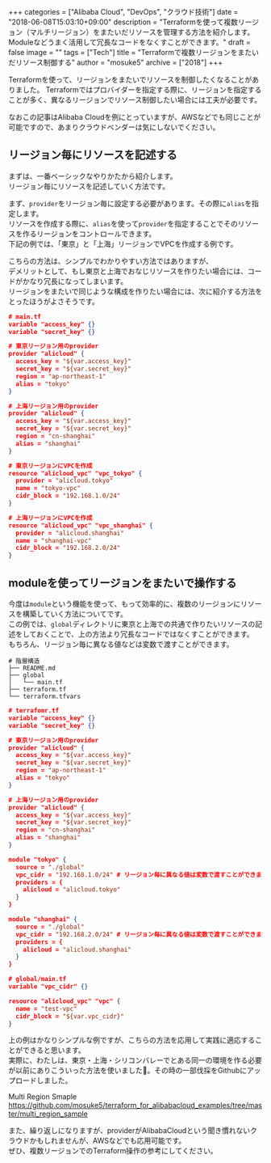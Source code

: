 +++
categories = ["Alibaba Cloud", "DevOps", "クラウド技術"]
date = "2018-06-08T15:03:10+09:00"
description = "Terraformを使って複数リージョン（マルチリージョン）をまたいだリソースを管理する方法を紹介します。Moduleなどうまく活用して冗長なコードをなくすことができます。"
draft = false
image = ""
tags = ["Tech"]
title = "Terraformで複数リージョンをまたいだリソース制御する"
author = "mosuke5"
archive = ["2018"]
+++

Terraformを使って、リージョンをまたいでリソースを制御したくなることがありました。
Terraformではプロバイダーを指定する際に、リージョンを指定することが多く、異なるリージョンでリソース制御したい場合には工夫が必要です。

なおこの記事はAlibaba Cloudを例にとっていますが、AWSなどでも同じことが可能ですので、あまりクラウドベンダーは気にしないでください。
<!--more-->

## リージョン毎にリソースを記述する
まずは、一番ベーシックなやりかたから紹介します。  
リージョン毎にリソースを記述していく方法です。

まず、`provider`をリージョン毎に設定する必要があります。その際に`alias`を指定します。  
リソースを作成する際に、`alias`を使って`provider`を指定することでそのリソースを作るリージョンをコントロールできます。  
下記の例では、「東京」と「上海」リージョンでVPCを作成する例です。

こちらの方法は、シンプルでわかりやすい方法ではありますが、  
デメリットとして、もし東京と上海でおなじリソースを作りたい場合には、コードがかなり冗長になってしまいます。  
リージョンをまたいで同じような構成を作りたい場合には、次に紹介する方法をとったほうがよさそうです。

```json
# main.tf
variable "access_key" {}
variable "secret_key" {}

# 東京リージョン用のprovider
provider "alicloud" {
  access_key = "${var.access_key}"
  secret_key = "${var.secret_key}"
  region = "ap-northeast-1"
  alias = "tokyo"
}

# 上海リージョン用のprovider
provider "alicloud" {
  access_key = "${var.access_key}"
  secret_key = "${var.secret_key}"
  region = "cn-shanghai"
  alias = "shanghai"
}

# 東京リージョンにVPCを作成
resource "alicloud_vpc" "vpc_tokyo" {
  provider = "alicloud.tokyo"
  name = "tokyo-vpc"
  cidr_block = "192.168.1.0/24"
}

# 上海リージョンにVPCを作成
resource "alicloud_vpc" "vpc_shanghai" {
  provider = "alicloud.shanghai"
  name = "shanghai-vpc"
  cidr_block = "192.168.2.0/24"
}
```

## moduleを使ってリージョンをまたいで操作する
今度は`module`という機能を使って、もって効率的に、複数のリージョンにリソースを構築していく方法についてです。  
この例では、`global`ディレクトリに東京と上海での共通で作りたいリソースの記述をしておくことで、上の方法より冗長なコードではなくすことができます。  
もちろん、リージョン毎に異なる値などは変数で渡すことができます。

```text
# 階層構造
├── README.md
├── global
│   └── main.tf
├── terraform.tf
└── terraform.tfvars
```

```json
# terrafomr.tf
variable "access_key" {}
variable "secret_key" {}

# 東京リージョン用のprovider
provider "alicloud" {
  access_key = "${var.access_key}"
  secret_key = "${var.secret_key}"
  region = "ap-northeast-1"
  alias = "tokyo"
}

# 上海リージョン用のprovider
provider "alicloud" {
  access_key = "${var.access_key}"
  secret_key = "${var.secret_key}"
  region = "cn-shanghai"
  alias = "shanghai"
}

module "tokyo" {
  source = "./global"
  vpc_cidr = "192.168.1.0/24" # リージョン毎に異なる値は変数で渡すことができます。
  providers = {
    alicloud = "alicloud.tokyo"
  }
}

module "shanghai" {
  source = "./global"
  vpc_cidr = "192.168.2.0/24" # リージョン毎に異なる値は変数で渡すことができます。
  providers = {
    alicloud = "alicloud.shanghai"
  }
}
```

```json
# global/main.tf
variable "vpc_cidr" {}

resource "alicloud_vpc" "vpc" {
  name = "test-vpc"
  cidr_block = "${var.vpc_cidr}"
}
```

上の例はかなりシンプルな例ですが、こちらの方法を応用して実践に適応することができると思います。  
実際に、わたしは、東京・上海・シリコンバレーでとある同一の環境を作る必要が以前にありこういった方法を使いました。その時の一部伐採をGithubにアップロードしました。

Multi Region Smaple  
https://github.com/mosuke5/terraform_for_alibabacloud_examples/tree/master/multi_region_sample

また、繰り返しになりますが、providerがAlibabaCloudという聞き慣れないクラウドかもしれませんが、AWSなどでも応用可能です。  
ぜひ、複数リージョンでのTerraform操作の参考にしてください。

